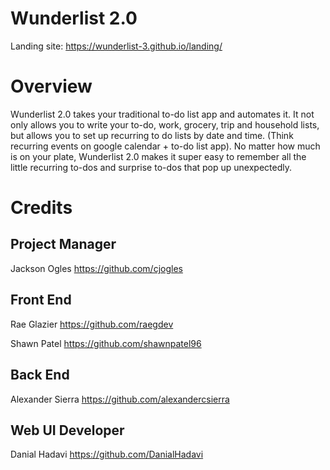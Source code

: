 # Wunderlist 2.0

Landing site: https://wunderlist-3.github.io/landing/

# Overview

Wunderlist 2.0 takes your traditional to-do list app and automates it. It not only allows you to write your to-do, work, grocery, trip and household lists, but allows you to set up recurring to do lists by date and time. (Think recurring events on google calendar + to-do list app). No matter how much is on your plate, Wunderlist 2.0 makes it super easy to remember all the little recurring to-dos and surprise to-dos that pop up unexpectedly.

# Credits

<h2>Project Manager</h2>

Jackson Ogles https://github.com/cjogles

<h2>Front End</h2>

Rae Glazier https://github.com/raegdev

Shawn Patel https://github.com/shawnpatel96

<h2>Back End</h2> 

Alexander Sierra https://github.com/alexandercsierra

<h2>Web UI Developer</h2>

Danial Hadavi https://github.com/DanialHadavi


